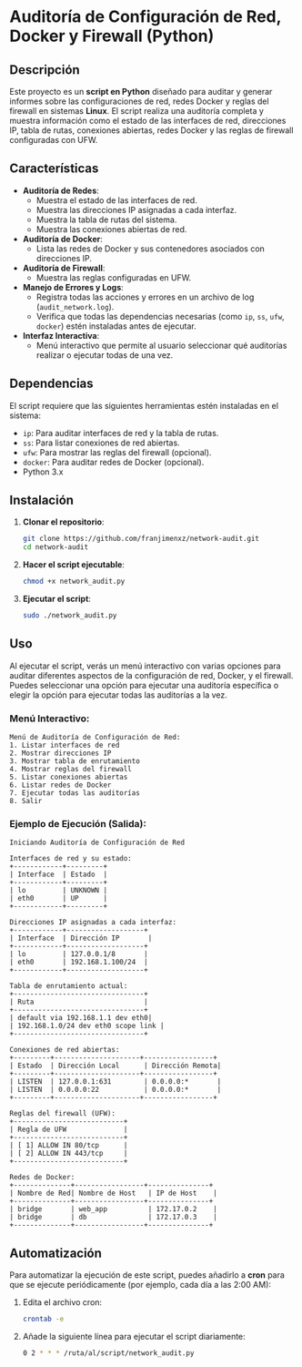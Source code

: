 
# Auditoría de Configuración de Red, Docker y Firewall (Python)

## Descripción

Este proyecto es un **script en Python** diseñado para auditar y generar informes sobre las configuraciones de red, redes Docker y reglas del firewall en sistemas **Linux**. El script realiza una auditoría completa y muestra información como el estado de las interfaces de red, direcciones IP, tabla de rutas, conexiones abiertas, redes Docker y las reglas de firewall configuradas con UFW.

## Características

- **Auditoría de Redes**:
  - Muestra el estado de las interfaces de red.
  - Muestra las direcciones IP asignadas a cada interfaz.
  - Muestra la tabla de rutas del sistema.
  - Muestra las conexiones abiertas de red.
- **Auditoría de Docker**:
  - Lista las redes de Docker y sus contenedores asociados con direcciones IP.
- **Auditoría de Firewall**:
  - Muestra las reglas configuradas en UFW.
- **Manejo de Errores y Logs**:
  - Registra todas las acciones y errores en un archivo de log (`audit_network.log`).
  - Verifica que todas las dependencias necesarias (como `ip`, `ss`, `ufw`, `docker`) estén instaladas antes de ejecutar.
- **Interfaz Interactiva**:
  - Menú interactivo que permite al usuario seleccionar qué auditorías realizar o ejecutar todas de una vez.

## Dependencias

El script requiere que las siguientes herramientas estén instaladas en el sistema:

- `ip`: Para auditar interfaces de red y la tabla de rutas.
- `ss`: Para listar conexiones de red abiertas.
- `ufw`: Para mostrar las reglas del firewall (opcional).
- `docker`: Para auditar redes de Docker (opcional).
- Python 3.x

## Instalación

1. **Clonar el repositorio**:
   ```bash
   git clone https://github.com/franjimenxz/network-audit.git
   cd network-audit
   ```

2. **Hacer el script ejecutable**:
   ```bash
   chmod +x network_audit.py
   ```

3. **Ejecutar el script**:
   ```bash
   sudo ./network_audit.py
   ```

## Uso

Al ejecutar el script, verás un menú interactivo con varias opciones para auditar diferentes aspectos de la configuración de red, Docker, y el firewall. Puedes seleccionar una opción para ejecutar una auditoría específica o elegir la opción para ejecutar todas las auditorías a la vez.

### Menú Interactivo:

```plaintext
Menú de Auditoría de Configuración de Red:
1. Listar interfaces de red
2. Mostrar direcciones IP
3. Mostrar tabla de enrutamiento
4. Mostrar reglas del firewall
5. Listar conexiones abiertas
6. Listar redes de Docker
7. Ejecutar todas las auditorías
8. Salir
```

### Ejemplo de Ejecución (Salida):

```plaintext
Iniciando Auditoría de Configuración de Red

Interfaces de red y su estado:
+------------+---------+
| Interface  | Estado  |
+------------+---------+
| lo         | UNKNOWN |
| eth0       | UP      |
+------------+---------+

Direcciones IP asignadas a cada interfaz:
+------------+-------------------+
| Interface  | Dirección IP       |
+------------+-------------------+
| lo         | 127.0.0.1/8       |
| eth0       | 192.168.1.100/24  |
+------------+-------------------+

Tabla de enrutamiento actual:
+--------------------------------+
| Ruta                           |
+--------------------------------+
| default via 192.168.1.1 dev eth0|
| 192.168.1.0/24 dev eth0 scope link |
+--------------------------------+

Conexiones de red abiertas:
+---------+---------------------+-----------------+
| Estado  | Dirección Local      | Dirección Remota|
+---------+---------------------+-----------------+
| LISTEN  | 127.0.0.1:631        | 0.0.0.0:*       |
| LISTEN  | 0.0.0.0:22           | 0.0.0.0:*       |
+---------+---------------------+-----------------+

Reglas del firewall (UFW):
+---------------------------+
| Regla de UFW              |
+---------------------------+
| [ 1] ALLOW IN 80/tcp      |
| [ 2] ALLOW IN 443/tcp     |
+---------------------------+

Redes de Docker:
+--------------+-----------------+---------------+
| Nombre de Red| Nombre de Host   | IP de Host    |
+--------------+-----------------+---------------+
| bridge       | web_app          | 172.17.0.2    |
| bridge       | db               | 172.17.0.3    |
+--------------+-----------------+---------------+
```

## Automatización

Para automatizar la ejecución de este script, puedes añadirlo a **cron** para que se ejecute periódicamente (por ejemplo, cada día a las 2:00 AM):

1. Edita el archivo cron:
   ```bash
   crontab -e
   ```

2. Añade la siguiente línea para ejecutar el script diariamente:
   ```bash
   0 2 * * * /ruta/al/script/network_audit.py
   ```

